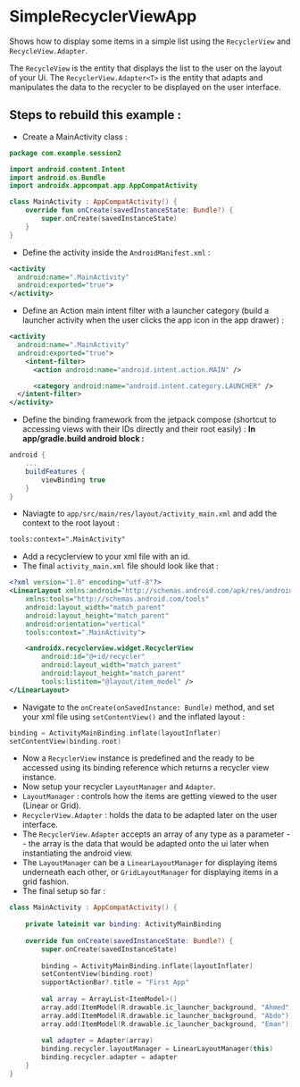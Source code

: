 # SimpleRecyclerViewApp

Shows how to display some items in a simple list using the `RecyclerView` and `RecycleView.Adapter`.

The `RecycleView` is the entity that displays the list to the user on the layout of your Ui.
The `RecyclerView.Adapter<T>` is the entity that adapts and manipulates the data to the recycler to be displayed on the user interface.

## Steps to rebuild this example : 
- Create a MainActivity class :
```kt
package com.example.session2

import android.content.Intent
import android.os.Bundle
import androidx.appcompat.app.AppCompatActivity

class MainActivity : AppCompatActivity() {
    override fun onCreate(savedInstanceState: Bundle?) {
        super.onCreate(savedInstanceState)
    }
}
```
- Define the activity inside the `AndroidManifest.xml` :
```xml
<activity
  android:name=".MainActivity"
  android:exported="true">
</activity>
```
- Define an Action main intent filter with a launcher category (build a launcher activity when the user clicks the app icon in the 
app drawer) :
```xml
<activity
  android:name=".MainActivity"
  android:exported="true">
    <intent-filter>
      <action android:name="android.intent.action.MAIN" />

      <category android:name="android.intent.category.LAUNCHER" />
  </intent-filter>
</activity>
```
- Define the binding framework from the jetpack compose (shortcut to accessing views with their IDs directly and their root easily) :
**In app/gradle.build android block :**
```groovy
android {
    ...
    buildFeatures {
        viewBinding true
    }
}
```
- Naviagte to `app/src/main/res/layout/activity_main.xml` and add the context to the root layout : 
```xml
tools:context=".MainActivity"
```
- Add a recyclerview to your xml file with an id.
- The final `activity_main.xml` file should look like that :
```xml
<?xml version="1.0" encoding="utf-8"?>
<LinearLayout xmlns:android="http://schemas.android.com/apk/res/android"
    xmlns:tools="http://schemas.android.com/tools"
    android:layout_width="match_parent"
    android:layout_height="match_parent"
    android:orientation="vertical"
    tools:context=".MainActivity">

    <androidx.recyclerview.widget.RecyclerView
        android:id="@+id/recycler"
        android:layout_width="match_parent"
        android:layout_height="match_parent"
        tools:listitem="@layout/item_model" />
</LinearLayout>
```
- Navigate to the `onCreate(onSavedInstance: Bundle)` method, and set your xml file using `setContentView()` and the inflated layout : 
```kotlin
binding = ActivityMainBinding.inflate(layoutInflater)
setContentView(binding.root)
```
- Now a `RecyclerView` instance is predefined and the ready to be accessed using its binding reference which returns a recycler view instance.
- Now setup your recycler `LayoutManager` and `Adapter`.
- `LayoutManager` : controls how the items are getting viewed to the user (Linear or Grid).
- `RecyclerView.Adapter` : holds the data to be adapted later on the user interface.
- The `RecyclerView.Adapter` accepts an array of any type as a parameter -- the array is the data that would be adapted onto the ui later when
instantiating the android view.
- The `LayoutManager` can be a `LinearLayoutManager` for displaying items underneath each other, or `GridLayoutManager` for displaying items in 
a grid fashion.
- The final setup so far : 
```kt
class MainActivity : AppCompatActivity() {
    
    private lateinit var binding: ActivityMainBinding
    
    override fun onCreate(savedInstanceState: Bundle?) {
        super.onCreate(savedInstanceState)
        
        binding = ActivityMainBinding.inflate(layoutInflater)
        setContentView(binding.root)
        supportActionBar?.title = "First App"
        
        val array = ArrayList<ItemModel>()
        array.add(ItemModel(R.drawable.ic_launcher_background, "Ahmed"))
        array.add(ItemModel(R.drawable.ic_launcher_background, "Abdo"))
        array.add(ItemModel(R.drawable.ic_launcher_background, "Eman"))
        
        val adapter = Adapter(array)
        binding.recycler.layoutManager = LinearLayoutManager(this)
        binding.recycler.adapter = adapter
    }
}
```

